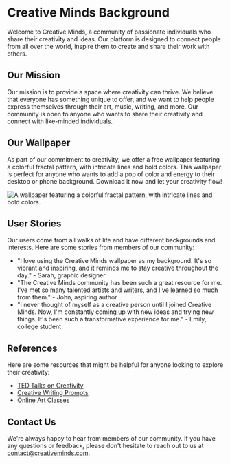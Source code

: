 <!--font:Great Vibes-->

# Creative Minds Background

Welcome to Creative Minds, a community of passionate individuals who share their creativity and ideas. Our platform is designed to connect people from all over the world, inspire them to create and share their work with others. 

## Our Mission

Our mission is to provide a space where creativity can thrive. We believe that everyone has something unique to offer, and we want to help people express themselves through their art, music, writing, and more. Our community is open to anyone who wants to share their creativity and connect with like-minded individuals.

## Our Wallpaper

As part of our commitment to creativity, we offer a free wallpaper featuring a colorful fractal pattern, with intricate lines and bold colors. This wallpaper is perfect for anyone who wants to add a pop of color and energy to their desktop or phone background. Download it now and let your creativity flow!

![A wallpaper featuring a colorful fractal pattern, with intricate lines and bold colors.](#)

## User Stories

Our users come from all walks of life and have different backgrounds and interests. Here are some stories from members of our community:

- "I love using the Creative Minds wallpaper as my background. It's so vibrant and inspiring, and it reminds me to stay creative throughout the day." - Sarah, graphic designer
- "The Creative Minds community has been such a great resource for me. I've met so many talented artists and writers, and I've learned so much from them." - John, aspiring author
- "I never thought of myself as a creative person until I joined Creative Minds. Now, I'm constantly coming up with new ideas and trying new things. It's been such a transformative experience for me." - Emily, college student

## References

Here are some resources that might be helpful for anyone looking to explore their creativity:

- [TED Talks on Creativity](#)
- [Creative Writing Prompts](#)
- [Online Art Classes](#)

## Contact Us

We're always happy to hear from members of our community. If you have any questions or feedback, please don't hesitate to reach out to us at [contact@creativeminds.com](mailto:contact@creativeminds.com).

<!--

Write me content for website with wallpaper which alt text is:

"A wallpaper featuring a colorful fractal pattern, with intricate lines and bold colors."

The name/title of the page should not be 1:1 copy of the alt text but rather a real content of the website which is using this wallpaper.

- Use markdown format 
- Start with heading
- Heading should be short and concise
- The content should look like a real website 
- The website should not be about the wallpaper, wallpaper is just a related background
- Heading should be contain work "wallpaper" or "background"
- Include real sections like references, contact, user stories, etc. use things relevant to the page purpose.
- Feel free to use structure like headings, bullets, numbering, blockquotes, paragraphs, horizontal lines, etc.
- You can use formatting like bold or _italic_
- You can include UTF-8 emojis
- Links should be only #hash anchors (and you can refer to the document itself)
- Do not include images


---


# Creative Minds Background

Welcome to Creative Minds, a community of passionate individuals who share their creativity and ideas. Our platform is designed to connect people from all over the world, inspire them to create and share their work with others. 

## Our Mission

Our mission is to provide a space where creativity can thrive. We believe that everyone has something unique to offer, and we want to help people express themselves through their art, music, writing, and more. Our community is open to anyone who wants to share their creativity and connect with like-minded individuals.

## Our Wallpaper

As part of our commitment to creativity, we offer a free wallpaper featuring a colorful fractal pattern, with intricate lines and bold colors. This wallpaper is perfect for anyone who wants to add a pop of color and energy to their desktop or phone background. Download it now and let your creativity flow!

![A wallpaper featuring a colorful fractal pattern, with intricate lines and bold colors.](#)

## User Stories

Our users come from all walks of life and have different backgrounds and interests. Here are some stories from members of our community:

- "I love using the Creative Minds wallpaper as my background. It's so vibrant and inspiring, and it reminds me to stay creative throughout the day." - Sarah, graphic designer
- "The Creative Minds community has been such a great resource for me. I've met so many talented artists and writers, and I've learned so much from them." - John, aspiring author
- "I never thought of myself as a creative person until I joined Creative Minds. Now, I'm constantly coming up with new ideas and trying new things. It's been such a transformative experience for me." - Emily, college student

## References

Here are some resources that might be helpful for anyone looking to explore their creativity:

- [TED Talks on Creativity](#)
- [Creative Writing Prompts](#)
- [Online Art Classes](#)

## Contact Us

We're always happy to hear from members of our community. If you have any questions or feedback, please don't hesitate to reach out to us at [contact@creativeminds.com](mailto:contact@creativeminds.com).

-->
